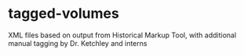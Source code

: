 # tagged-volumes
XML files based on output from Historical Markup Tool, with additional manual tagging by Dr. Ketchley and interns
